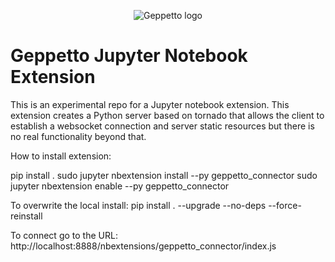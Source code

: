 <p align="center">
  <img src="https://dl.dropboxusercontent.com/u/7538688/geppetto%20logo.png?dl=1" alt="Geppetto logo"/>
</p>

# Geppetto Jupyter Notebook Extension
This is an experimental repo for a Jupyter notebook extension. This extension creates a Python server based on tornado that allows the client to establish a websocket connection and server static resources but there is no real functionality beyond that.

How to install extension:

pip install .
sudo jupyter nbextension install --py geppetto_connector
sudo jupyter nbextension enable --py geppetto_connector

To overwrite the local install:
pip install . --upgrade --no-deps --force-reinstall

To connect go to the URL:
http://localhost:8888/nbextensions/geppetto_connector/index.js
